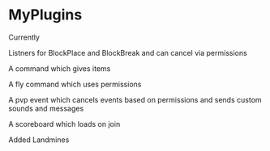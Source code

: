 # MyPlugins

Currently

Listners for BlockPlace and BlockBreak and can cancel via permissions

A command which gives items

A fly command which uses permissions

A pvp event which cancels events based on permissions and sends custom sounds and messages

A scoreboard which loads on join

Added Landmines
